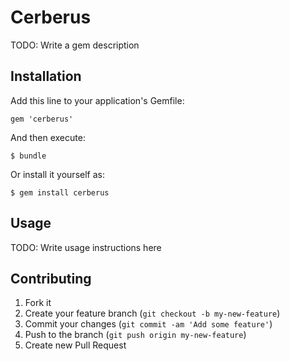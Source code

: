# Cerberus

TODO: Write a gem description

## Installation

Add this line to your application's Gemfile:

    gem 'cerberus'

And then execute:

    $ bundle

Or install it yourself as:

    $ gem install cerberus

## Usage

TODO: Write usage instructions here

## Contributing

1. Fork it
2. Create your feature branch (`git checkout -b my-new-feature`)
3. Commit your changes (`git commit -am 'Add some feature'`)
4. Push to the branch (`git push origin my-new-feature`)
5. Create new Pull Request
